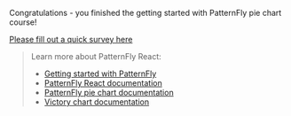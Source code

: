 Congratulations - you finished the getting started with PatternFly pie chart course!

[Please fill out a quick survey here](https://redhatdg.co1.qualtrics.com/jfe/form/SV_bIRZRHYJyGsKBSt?Module=charts-piechart)

> Learn more about PatternFly React:
>- [Getting started with PatternFly](https://www.patternfly.org/v4/get-started/developers)
>- [PatternFly React documentation](https://www.patternfly.org/v4/documentation/react/components/)
>- [PatternFly pie chart documentation](https://patternfly-react.surge.sh/patternfly-4/charts/chartpie/)
>- [Victory chart documentation](https://formidable.com/open-source/victory/docs/victory-chart/)
